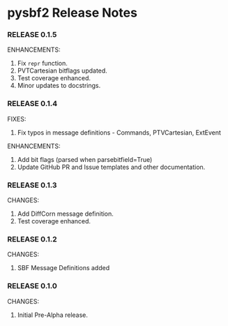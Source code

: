 # pysbf2 Release Notes

### RELEASE 0.1.5

ENHANCEMENTS:


1. Fix `repr` function.
1. PVTCartesian bitflags updated.
1. Test coverage enhanced.
1. Minor updates to docstrings.


### RELEASE 0.1.4

FIXES:

1. Fix typos in message definitions - Commands, PTVCartesian, ExtEvent

ENHANCEMENTS:

1. Add bit flags (parsed when parsebitfield=True)
1. Update GitHub PR and Issue templates and other documentation.

### RELEASE 0.1.3

CHANGES:

1. Add DiffCorn message definition.
1. Test coverage enhanced.

### RELEASE 0.1.2

CHANGES:

1. SBF Message Definitions added

### RELEASE 0.1.0

CHANGES:

1. Initial Pre-Alpha release.

